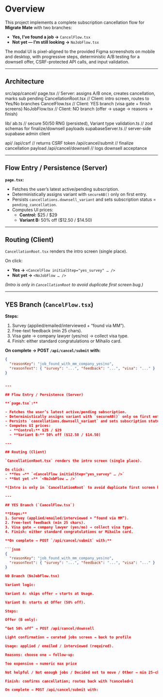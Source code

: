 # Overview

This project implements a complete subscription cancellation flow for **Migrate Mate** with two branches:

- **Yes, I’ve found a job →** `CancelFlow.tsx`
- **Not yet — I’m still looking →** `NoJobFlow.tsx`

The modal UI is pixel-aligned to the provided Figma screenshots on mobile and desktop, with progressive steps, deterministic A/B testing for a downsell offer, CSRF-protected API calls, and input validation.

---

## Architecture

src/app/cancel/
page.tsx // Server: assigns A/B once, creates cancellation, marks sub pending
CancellationRoot.tsx // Client: intro screen, routes to Yes/No branches
CancelFlow.tsx // Client: YES branch (visa gate + finish screens)
NoJobFlow.tsx // Client: NO branch (offer → usage → reasons → finish)

lib/
ab.ts // secure 50/50 RNG (persisted), Variant type
validation.ts // zod schemas for finalize/downsell payloads
supabaseServer.ts // server-side supabase admin client

api/
/api/csrf // returns CSRF token
/api/cancel/submit // finalize cancellation payload
/api/cancel/downsell // logs downsell acceptance


---

## Flow Entry / Persistence (Server)

**`page.tsx`:**

- Fetches the user’s latest active/pending subscription.
- Deterministically assigns variant with `secureAB()` only on first entry.
- Persists `cancellations.downsell_variant` and sets subscription status = `pending_cancellation`.
- Computes UI prices:
  - **Control:** $25 / $29
  - **Variant B:** 50% off ($12.50 / $14.50)

---

## Routing (Client)

`CancellationRoot.tsx` renders the intro screen (single place).

On click:
- **Yes →** `<CancelFlow initialStep="yes_survey" … />`
- **Not yet →** `<NoJobFlow … />`

*(Intro is only in `CancellationRoot` to avoid duplicate first screen bug.)*

---

## YES Branch (`CancelFlow.tsx`)

**Steps:**
1. Survey (applied/emailed/interviewed + “found via MM”).
2. Free-text feedback (min 25 chars).
3. Visa gate → company lawyer (yes/no) → collect visa type.
4. Finish: either standard congratulations or Mihailo card.

**On complete → POST `/api/cancel/submit` with:**

```json
{
  "reasonKey": "job_found_with_mm_company_yes|no",
  "reasonText": { "survey": "...", "feedback": "...", "visa": "..." }
}


---

## Flow Entry / Persistence (Server)

**`page.tsx`:**

- Fetches the user’s latest active/pending subscription.
- Deterministically assigns variant with `secureAB()` only on first entry.
- Persists `cancellations.downsell_variant` and sets subscription status = `pending_cancellation`.
- Computes UI prices:  
  - **Control:** $25 / $29  
  - **Variant B:** 50% off ($12.50 / $14.50)

---

## Routing (Client)

`CancellationRoot.tsx` renders the intro screen (single place).  

On click:  
- **Yes →** `<CancelFlow initialStep="yes_survey" … />`  
- **Not yet →** `<NoJobFlow … />`  

*(Intro is only in `CancellationRoot` to avoid duplicate first screen bug.)*

---

## YES Branch (`CancelFlow.tsx`)

**Steps:**
1. Survey (applied/emailed/interviewed + “found via MM”).  
2. Free-text feedback (min 25 chars).  
3. Visa gate → company lawyer (yes/no) → collect visa type.  
4. Finish: either standard congratulations or Mihailo card.  

**On complete → POST `/api/cancel/submit` with:**

```json
{
  "reasonKey": "job_found_with_mm_company_yes|no",
  "reasonText": { "survey": "...", "feedback": "...", "visa": "..." }
}

NO Branch (NoJobFlow.tsx)

Variant logic:

Variant A: skips offer → starts at Usage.

Variant B: starts at Offer (50% off).

Steps:

Offer (B only):

“Get 50% off” → POST /api/cancel/downsell

Light confirmation → curated jobs screen → back to profile

Usage: applied / emailed / interviewed (required).

Reasons: choose one → follow-up:

Too expensive → numeric max price

Not helpful / Not enough jobs / Decided not to move / Other → min 25-char text

Finish: confirms cancellation; routes back with ?canceled=1

On complete → POST /api/cancel/submit with:
